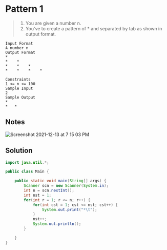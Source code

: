 # Pattern 1

>1. You are given a number n.
>2. You've to create a pattern of * and separated by tab as shown in output format.

```text
Input Format
A number n
Output Format
*
*    *
*    *    *
*    *    *    *

Constraints
1 <= n <= 100
Sample Input
2
Sample Output
*	
*	*

```

## Notes

![Screenshot 2021-12-13 at 7 15 03 PM](https://user-images.githubusercontent.com/28717686/145824005-c29152c8-35e6-484a-847b-30b511c4e6e1.png)

## Solution

```java
import java.util.*;

public class Main {

    public static void main(String[] args) {
        Scanner scn = new Scanner(System.in);
        int n = scn.nextInt();
        int nst = 1;
        for(int r = 1; r <= n; r++) {
            for(int cst = 1; cst <= nst; cst++) {
                System.out.print("*\t");
            }
            nst++;
            System.out.println();
        }

    }
}
```
